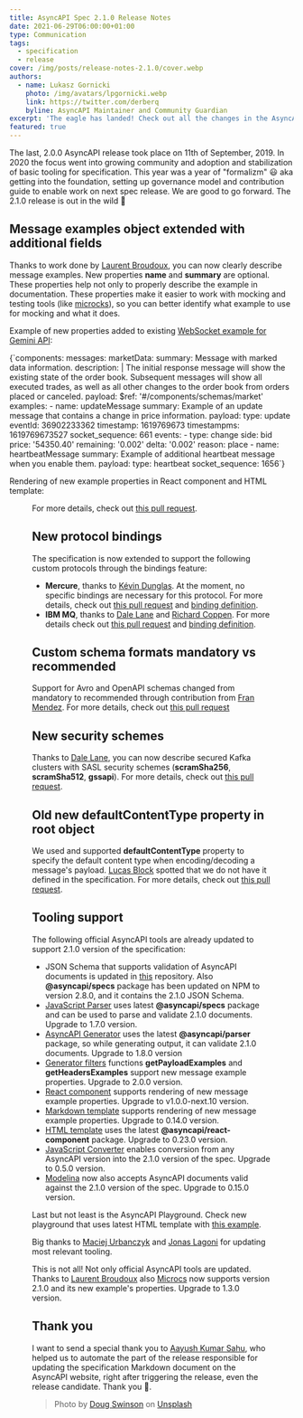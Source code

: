 ```yaml
---
title: AsyncAPI Spec 2.1.0 Release Notes
date: 2021-06-29T06:00:00+01:00
type: Communication
tags:
  - specification
  - release
cover: /img/posts/release-notes-2.1.0/cover.webp
authors:
  - name: Lukasz Gornicki
    photo: /img/avatars/lpgornicki.webp
    link: https://twitter.com/derberq
    byline: AsyncAPI Maintainer and Community Guardian
excerpt: 'The eagle has landed! Check out all the changes in the AsyncAPI specification introduces in the new v2.1.0 release'
featured: true
---
```


The last, 2.0.0 AsyncAPI release took place on 11th of September, 2019. In 2020 the focus went into growing community and adoption and stabilization of basic tooling for specification. This year was a year of "formalizm" 😃 aka getting into the foundation, setting up governance model and contribution guide to enable work on next spec release. We are good to go forward. The 2.1.0 release is out in the wild 🎉

## Message examples object extended with additional fields

Thanks to work done by [Laurent Broudoux](https://github.com/lbroudoux), you can now clearly describe message examples. New properties **name** and **summary** are optional. These properties help not only to properly describe the example in documentation. These properties make it easier to work with mocking and testing tools (like [microcks](https://microcks.io/)), so you can better identify what example to use for mocking and what it does.

Example of new properties added to existing [WebSocket example for Gemini API](https://github.com/asyncapi/spec/blob/v2.1.0/examples/websocket-gemini.yml):

<CodeBlock highlightedLines={[10,11,25,26]}>
{`components:
  messages:
    marketData:
      summary: Message with marked data information.
      description: |
        The initial response message will show the existing state of the order book. Subsequent messages will show all executed trades, as well as all other changes to the order book from orders placed or canceled.
      payload:
        $ref: '#/components/schemas/market'
      examples:
        - name: updateMessage
          summary: Example of an update message that contains a change in price information.
          payload:
            type: update
            eventId: 36902233362
            timestamp: 1619769673
            timestampms: 1619769673527
            socket_sequence: 661
            events:
              - type: change
                side: bid
                price: '54350.40'
                remaining: '0.002'
                delta: '0.002'
                reason: place
        - name: heartbeatMessage
          summary: Example of additional heartbeat message when you enable them. 
          payload:
            type: heartbeat
            socket_sequence: 1656`}
</CodeBlock>

Rendering of new example properties in React component and HTML template:

<Figure
  src="/img/posts/release-notes-2.1.0/ui.webp"
/>

For more details, check out [this pull request](https://github.com/asyncapi/spec/pull/534).

## New protocol bindings

The specification is now extended to support the following custom protocols through the bindings feature:
- **Mercure**, thanks to [Kévin Dunglas](https://github.com/dunglas). At the moment, no specific bindings are necessary for this protocol. For more details, check out [this pull request](https://github.com/asyncapi/spec/pull/278) and [binding definition](https://github.com/asyncapi/bindings/tree/master/mercure).
- **IBM MQ**, thanks to [Dale Lane](https://github.com/dalelane) and [Richard Coppen](https://github.com/rcoppen). For more details check out [this pull request](https://github.com/asyncapi/spec/pull/537) and [binding definition](https://github.com/asyncapi/bindings/tree/master/ibmmq).

## Custom schema formats mandatory vs recommended

Support for Avro and OpenAPI schemas changed from mandatory to recommended through contribution from [Fran Mendez](https://github.com/fmvilas). For more details, check out [this pull request](https://github.com/asyncapi/spec/pull/289)

## New security schemes

Thanks to [Dale Lane](https://github.com/dalelane), you can now describe secured Kafka clusters with SASL security schemes (**scramSha256**, **scramSha512**, **gssapi**). For more details, check out [this pull request](https://github.com/asyncapi/spec/pull/502).

## Old new defaultContentType property in root object

We used and supported **defaultContentType** property to specify the default content type when encoding/decoding a message's payload. [Lucas Block](https://github.com/BlockLucas) spotted that we do not have it defined in the specification. For more details, check out [this pull request](https://github.com/asyncapi/spec/pull/419).

## Tooling support

The following official AsyncAPI tools are already updated to support 2.1.0 version of the specification:
- JSON Schema that supports validation of AsyncAPI documents is updated in [this](https://github.com/asyncapi/asyncapi-node) repository. Also **@asyncapi/specs** package has been updated on NPM to version 2.8.0, and it contains the 2.1.0 JSON Schema.
- [JavaScript Parser](https://github.com/asyncapi/parser-js/) uses latest **@asyncapi/specs** package and can be used to parse and validate 2.1.0 documents. Upgrade to 1.7.0 version.
- [AsyncAPI Generator](https://github.com/asyncapi/generator/) uses the latest **@asyncapi/parser** package, so while generating output, it can validate 2.1.0 documents. Upgrade to 1.8.0 version
- [Generator filters](https://github.com/asyncapi/generator-filters) functions **getPayloadExamples** and **getHeadersExamples** support new message example properties. Upgrade to 2.0.0 version.
- [React component](https://github.com/asyncapi/asyncapi-react/) supports rendering of new message example properties. Upgrade to v1.0.0-next.10 version.
- [Markdown template](https://github.com/asyncapi/markdown-template) supports rendering of new message example properties. Upgrade to 0.14.0 version.
- [HTML template](https://github.com/asyncapi/html-template) uses the latest **@asyncapi/react-component** package. Upgrade to 0.23.0 version.
- [JavaScript Converter](https://github.com/asyncapi/converter-js/) enables conversion from any AsyncAPI version into the 2.1.0 version of the spec. Upgrade to 0.5.0 version.
- [Modelina](https://github.com/asyncapi/modelina) now also accepts AsyncAPI documents valid against the 2.1.0 version of the spec. Upgrade to 0.15.0 version.


Last but not least is the AsyncAPI Playground. Check new playground that uses latest HTML template with [this example](https://playground.asyncapi.io/?url=https://raw.githubusercontent.com/asyncapi/spec/v2.1.0/examples/websocket-gemini.yml).

Big thanks to [Maciej Urbanczyk](https://github.com/magicmatatjahu) and [Jonas Lagoni](https://github.com/jonaslagoni/) for updating most relevant tooling.

This is not all! Not only official AsyncAPI tools are updated. Thanks to [Laurent Broudoux](https://github.com/lbroudoux) also [Microcs](https://microcks.io/) now supports version 2.1.0 and its new example's properties. Upgrade to 1.3.0 version.

## Thank you

I want to send a special thank you to [Aayush Kumar Sahu](https://github.com/aayushmau5), who helped us to automate the part of the release responsible for updating the specification Markdown document on the AsyncAPI website, right after triggering the release, even the release candidate. Thank you :bow:.

> Photo by <a href="https://unsplash.com/@dougswinson?utm_source=unsplash&utm_medium=referral&utm_content=creditCopyText">Doug Swinson</a> on <a href="https://unsplash.com/s/photos/landing-eagle?utm_source=unsplash&utm_medium=referral&utm_content=creditCopyText">Unsplash</a>
